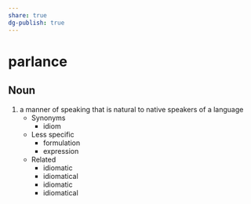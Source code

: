 ```yaml
---
share: true
dg-publish: true
---
```

# parlance


## Noun

1. a manner of speaking that is natural to native speakers of a language
	- Synonyms
		- idiom
	- Less specific
		- formulation
		- expression
	- Related
		- idiomatic
		- idiomatical
		- idiomatic
		- idiomatical

